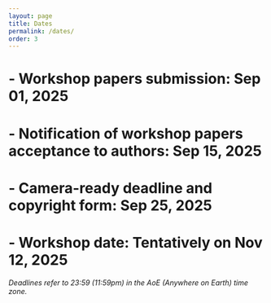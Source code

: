 ```yaml
---
layout: page
title: Dates
permalink: /dates/
order: 3
---
```


# - **Workshop papers submission:**	Sep 01, 2025
# - **Notification of workshop papers acceptance to authors:**	Sep 15, 2025
# - **Camera-ready deadline and copyright form:**	Sep 25, 2025
# - **Workshop date:**	Tentatively on Nov 12, 2025

*Deadlines refer to 23:59 (11:59pm) in the AoE (Anywhere on Earth) time zone.*

